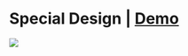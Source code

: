 <h1>
Special Design | <a href='https://7hassan.github.io/Templete-Design/'>Demo</a>
</h1>
<img src='./website.png'/>
